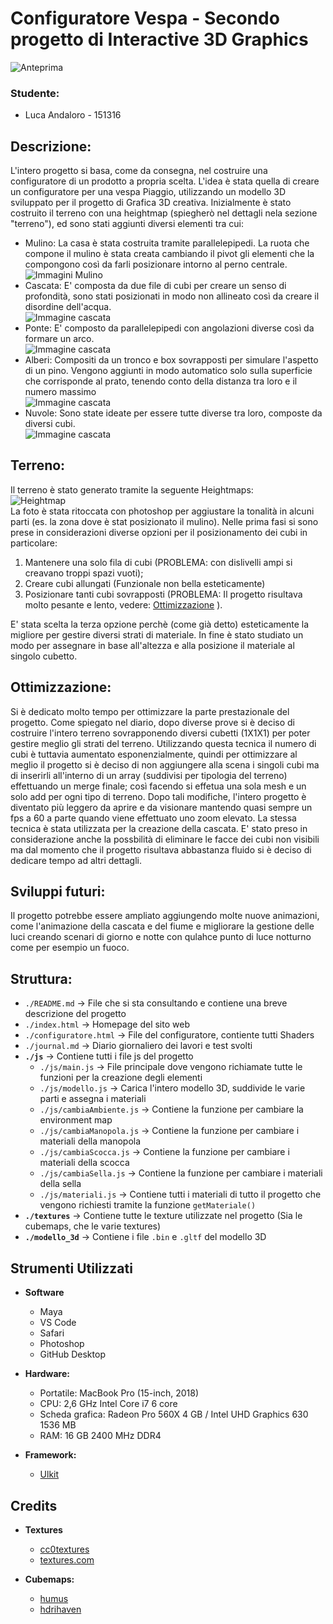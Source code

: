 # Configuratore Vespa - Secondo progetto di Interactive 3D Graphics

![Anteprima](immagini/video.gif)

### Studente:
- Luca Andaloro - 151316

## Descrizione:

L'intero progetto si basa, come da consegna, nel costruire una configuratore di un prodotto a propria scelta. 
L'idea è stata quella di creare un configuratore per una vespa Piaggio, utilizzando un modello 3D sviluppato per il progetto di Grafica 3D creativa.
Inizialmente è stato costruito il terreno con una heightmap (spiegherò nel dettagli nela sezione "terreno"), ed sono stati aggiunti diversi elementi tra cui: 
- Mulino: La casa è stata costruita tramite parallelepipedi. La ruota che compone il mulino è stata creata cambiando il pivot gli elementi che la compongono così da farli posizionare intorno al perno centrale.<br />
![Immagini Mulino](immagini/mulino.png)
- Cascata: E' composta da due file di cubi per creare un senso di profondità, sono stati posizionati in modo non allineato così da creare il disordine dell'acqua.<br />
![Immagine cascata](immagini/cascata.png)
- Ponte: E' composto da parallelepipedi con angolazioni diverse così da formare un arco.<br />
![Immagine cascata](immagini/ponte.png)
- Alberi: Compositi da un tronco e box sovrapposti per simulare l'aspetto di un pino. Vengono aggiunti in modo automatico solo sulla superficie che corrisponde al prato, tenendo conto della distanza tra loro e il numero massimo<br />
![Immagine cascata](immagini/albero.png)
- Nuvole: Sono state ideate per essere tutte diverse tra loro, composte da diversi cubi.<br />
![Immagine cascata](immagini/nuvole.png)

## Terreno:

Il terreno è stato generato tramite la seguente Heightmaps:<br />
![Heightmap](heightmaps/heightmaps.png) <br />
La foto è stata ritoccata con photoshop per aggiustare la tonalità in alcuni parti (es. la zona dove è stat posizionato il mulino).
Nelle prima fasi si sono prese in considerazioni diverse opzioni per il posizionamento dei cubi in particolare: 
1. Mantenere una solo fila di cubi (PROBLEMA: con dislivelli ampi si creavano troppi spazi vuoti);
2. Creare cubi allungati (Funzionale non bella esteticamente)
3. Posizionare tanti cubi sovrapposti (PROBLEMA: Il progetto risultava molto pesante e lento, vedere: [Ottimizzazione](https://github.com/Interactive3DGraphicsCourse-UNIUD-2020/cubes-lucaandaloro/tree/sviluppo#ottimizzazione) ). <br />

E' stata scelta la terza opzione perchè (come già detto) esteticamente la migliore per gestire diversi strati di materiale. In fine è stato studiato un modo per assegnare in base all'altezza e alla posizione il materiale al singolo cubetto.


## Ottimizzazione:

Si è dedicato molto tempo per ottimizzare la parte prestazionale del progetto. Come spiegato nel diario, dopo diverse prove si è deciso di costruire l'intero terreno sovrapponendo diversi cubetti (1X1X1) per poter gestire meglio gli strati del terreno. Utilizzando questa tecnica il numero di cubi è tuttavia aumentato esponenzialmente, quindi per ottimizzare al meglio il progetto si è deciso di non aggiungere alla scena i singoli cubi ma di inserirli all'interno di un array (suddivisi per tipologia del terreno) effettuando un merge finale; così facendo si effetua una sola mesh e un solo add per ogni tipo di terreno. Dopo tali modifiche, l'intero progetto è diventato più leggero da aprire e da visionare mantendo quasi sempre un fps a 60 a parte quando viene effettuato uno zoom elevato. 
La stessa tecnica è stata utilizzata per la creazione della cascata. 
E' stato preso in considerazione anche la possbilità di eliminare le facce dei cubi non visibili ma dal momento che il progetto risultava abbastanza fluido si è deciso di dedicare tempo ad altri dettagli.

## Sviluppi futuri:

Il progetto potrebbe essere ampliato aggiungendo molte nuove animazioni, come l'animazione della cascata e del fiume e migliorare la gestione delle luci creando scenari di giorno e notte con qulahce punto di luce notturno come per esempio un fuoco.

## Struttura:

* `./README.md` -> File che si sta consultando e contiene una breve descrizione del progetto
* `./index.html` -> Homepage del sito web
* `./configuratore.html` ->  File  del configuratore, contiente tutti Shaders
* `./journal.md` -> Diario giornaliero dei lavori e test svolti
* **`./js`** -> Contiene tutti i file js del progetto
  * `./js/main.js` ->  File principale dove vengono richiamate tutte le funzioni per la creazione degli elementi
  * `./js/modello.js` -> Carica l'intero modello 3D, suddivide le varie parti e assegna i materiali
  * `./js/cambiaAmbiente.js` -> Contiene la funzione per cambiare la environment map
  * `./js/cambiaManopola.js` -> Contiene la funzione per cambiare i materiali della manopola
  * `./js/cambiaScocca.js` -> Contiene la funzione per cambiare i materiali della scocca
  * `./js/cambiaSella.js` -> Contiene la funzione per cambiare i materiali della sella
  * `./js/materiali.js` -> Contiene tutti i materiali di tutto il progetto che vengono richiesti tramite la funzione `getMateriale()`
* **`./textures`** -> Contiene tutte le texture utilizzate nel progetto (Sia le cubemaps, che le varie textures)
* **`./modello_3d`** -> Contiene i file `.bin` e `.gltf` del modello 3D


## Strumenti Utilizzati
- **Software**
  - Maya
  - VS Code
  - Safari
  - Photoshop
  - GitHub Desktop
  

- **Hardware:**
  - Portatile: MacBook Pro (15-inch, 2018)
  - CPU: 2,6 GHz Intel Core i7 6 core
  - Scheda grafica: Radeon Pro 560X 4 GB / Intel UHD Graphics 630 1536 MB
  - RAM: 16 GB 2400 MHz DDR4


- **Framework:**
  - [Ulkit](https://getuikit.com)
 

## Credits

- **Textures**
  - [cc0textures](https://www.cc0textures.com)
  - [textures.com](https://www.textures.com)

- **Cubemaps:**
  - [humus](http://www.humus.name/)
  - [hdrihaven](https://hdrihaven.com)
